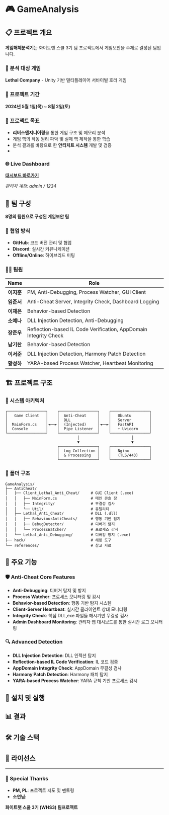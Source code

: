 # 🎮 GameAnalysis

## 📋 프로젝트 개요

**게임해체분석기**는 화이트햇 스쿨 3기 팀 프로젝트에서 게임보안을 주제로 결성된 팀입니다.


### 🎯 분석 대상 게임
**Lethal Company** - Unity 기반 멀티플레이어 서바이벌 호러 게임


### 📅 프로젝트 기간
**2024년 5월 1일(목) ~ 8월 2일(토)**


### 🎯 프로젝트 목표
- **리버스엔지니어링**을 통한 게임 구조 및 메모리 분석
- 게임 핵의 작동 원리 파악 및 실제 핵 제작을 통한 학습
- 분석 결과를 바탕으로 한 **안티치트 시스템** 개발 및 검증
- 

### 🌐 Live Dashboard
**[대시보드 바로가기](https://ghb.r-e.kr)**


*관리자 계정: admin / 1234*


## 👥 팀 구성

**8명의 팀원으로 구성된 게임보안 팀**


### 🤝 협업 방식
- **GitHub**: 코드 버전 관리 및 협업
- **Discord**: 실시간 커뮤니케이션
- **Offline/Online**: 하이브리드 미팅


### 👨‍💻 팀원
| Name | Role |
|------|------|
| **이지훈** | PM, Anti-Debugging, Process Watcher, GUI Client |
| **임준서** | Anti-Cheat Server, Integrity Check, Dashboard Logging |
| **이재은** | Behavior-based Detection |
| **소예나** | DLL Injection Detection, Anti-Debugging |
| **장준우** | Reflection-based IL Code Verification, AppDomain Integrity Check |
| **남기찬** | Behavior-based Detection |
| **이서준** | DLL Injection Detection, Harmony Patch Detection |
| **황성하** | YARA-based Process Watcher, Heartbeat Monitoring |





## 🏗️ 프로젝트 구조

### 🔄 시스템 아키텍처

```
┌─────────────────┐    ┌─────────────────┐    ┌─────────────────┐
│   Game Client   │    │  Anti-Cheat     │    │   Ubuntu        │
│                 │    │  DLL            │    │   Server        │
│  MainForm.cs    │◄──►│  (Injected)     │◄──►│   FastAPI       │
│  Console        │    │  Pipe Listener  │    │   + Uvicorn     │
└─────────────────┘    └─────────────────┘    └─────────────────┘
                                │                       │
                                ▼                       ▼
                       ┌─────────────────┐    ┌─────────────────┐
                       │  Log Collection │    │   Nginx         │
                       │  & Processing   │    │   (TLS/443)     │
                       └─────────────────┘    └─────────────────┘
```

### 📁 폴더 구조
```
GameAnalysis/
├── AntiCheat/
│   ├── Client_Lethal_Anti_Cheat/     # GUI Client (.exe)
│   │   ├── MainForm.cs               # 메인 콘솔 창
│   │   ├── Integrity/                # 무결성 검사
│   │   └── Util/                     # 유틸리티
│   ├── Lethal_Anti_Cheat/            # DLL (.dll)
│   │   ├── BehaviourAntiCheats/      # 행동 기반 탐지
│   │   ├── DebugDetector/            # 디버거 탐지
│   │   └── ProcessWatcher/           # 프로세스 감시
│   └── Lethal_Anti_Debugging/        # 디버깅 방지 (.exe)
├── hack/                             # 해킹 도구
└── references/                       # 참고 자료
```

## 🔧 주요 기능

### 🛡️ Anti-Cheat Core Features
- **Anti-Debugging**: 디버거 탐지 및 방지
- **Process Watcher**: 프로세스 모니터링 및 감시
- **Behavior-based Detection**: 행동 기반 탐지 시스템
- **Client-Server Heartbeat**: 실시간 클라이언트 상태 모니터링
- **Integrity Check**: 핵심 DLL,exe 파일들 해시기반 무결성 검사
- **Admin Dashboard Monitoring**: 관리자 웹 대시보드를 통한 실시간 로그 모니터링

### 🔍 Advanced Detection
- **DLL Injection Detection**: DLL 인젝션 탐지
- **Reflection-based IL Code Verification**: IL 코드 검증
- **AppDomain Integrity Check**: AppDomain 무결성 검사
- **Harmony Patch Detection**: Harmony 패치 탐지
- **YARA-based Process Watcher**: YARA 규칙 기반 프로세스 감시

## 🚀 설치 및 실행

## 📊 결과

## 🛠️ 기술 스택

## 📄 라이선스

---

### 🙏 Special Thanks
- **PM, PL**: 프로젝트 지도 및 멘토링
- **소연님**:

**화이트햇 스쿨 3기 (WHS3) 팀프로젝트**
